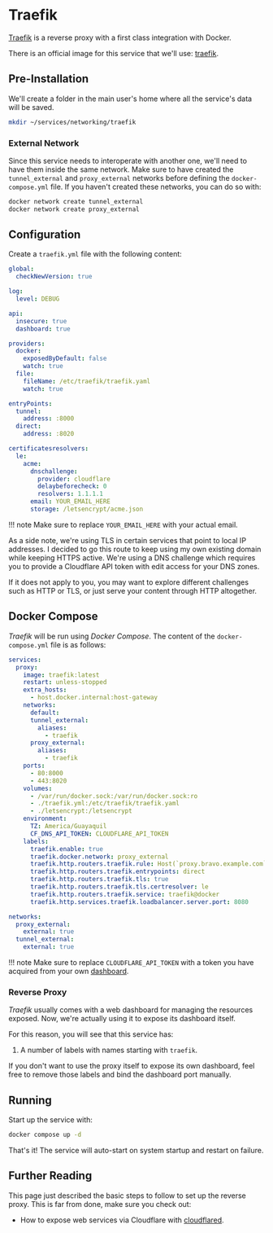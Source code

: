 # Traefik

[Traefik](https://traefik.io/traefik/) is a reverse proxy with a first class integration with Docker.

There is an official image for this service that we'll use: [traefik](https://hub.docker.com/r/_/traefik).

## Pre-Installation

We'll create a folder in the main user's home where all the service's data will be saved.

```bash
mkdir ~/services/networking/traefik
```

### External Network

Since this service needs to interoperate with another one, we'll need to have them inside the same network. Make sure to have created the `tunnel_external` and `proxy_external` networks before defining the `docker-compose.yml` file. If you haven't created these networks, you can do so with:

```bash
docker network create tunnel_external
docker network create proxy_external
```

## Configuration

Create a `traefik.yml` file with the following content:

```yaml
global:
  checkNewVersion: true

log:
  level: DEBUG

api:
  insecure: true
  dashboard: true

providers:
  docker:
    exposedByDefault: false
    watch: true
  file:
    fileName: /etc/traefik/traefik.yaml
    watch: true

entryPoints:
  tunnel:
    address: :8000
  direct:
    address: :8020

certificatesresolvers:
  le:
    acme:
      dnschallenge:
        provider: cloudflare
        delaybeforecheck: 0
        resolvers: 1.1.1.1
      email: YOUR_EMAIL_HERE
      storage: /letsencrypt/acme.json
```

!!! note
    Make sure to replace `YOUR_EMAIL_HERE` with your actual email.

As a side note, we're using TLS in certain services that point to local IP addresses. I decided to go this route to keep using my own existing domain while keeping HTTPS active. We're using a DNS challenge which requires you to provide a Cloudflare API token with edit access for your DNS zones.

If it does not apply to you, you may want to explore different challenges such as HTTP or TLS, or just serve your content through HTTP altogether.

## Docker Compose

*Traefik* will be run using *Docker Compose*. The content of the `docker-compose.yml` file is as follows:

```yaml
services:
  proxy:
    image: traefik:latest
    restart: unless-stopped
    extra_hosts:
      - host.docker.internal:host-gateway
    networks:
      default:
      tunnel_external:
        aliases:
          - traefik
      proxy_external:
        aliases:
          - traefik
    ports:
      - 80:8000
      - 443:8020
    volumes:
      - /var/run/docker.sock:/var/run/docker.sock:ro
      - ./traefik.yml:/etc/traefik/traefik.yaml
      - ./letsencrypt:/letsencrypt
    environment:
      TZ: America/Guayaquil
      CF_DNS_API_TOKEN: CLOUDFLARE_API_TOKEN
    labels:
      traefik.enable: true
      traefik.docker.network: proxy_external
      traefik.http.routers.traefik.rule: Host(`proxy.bravo.example.com`)
      traefik.http.routers.traefik.entrypoints: direct
      traefik.http.routers.traefik.tls: true
      traefik.http.routers.traefik.tls.certresolver: le
      traefik.http.routers.traefik.service: traefik@docker
      traefik.http.services.traefik.loadbalancer.server.port: 8080

networks:
  proxy_external:
    external: true
  tunnel_external:
    external: true
```

!!! note
    Make sure to replace `CLOUDFLARE_API_TOKEN` with a token you have acquired from your own [dashboard](https://dash.cloudflare.com/).

### Reverse Proxy

*Traefik* usually comes with a web dashboard for managing the resources exposed. Now, we're actually using it to expose its dashboard itself.

For this reason, you will see that this service has:

1. A number of labels with names starting with `traefik`.

If you don't want to use the proxy itself to expose its own dashboard, feel free to remove those labels and bind the dashboard port manually.

## Running

Start up the service with:

```bash
docker compose up -d
```

That's it! The service will auto-start on system startup and restart on failure.

## Further Reading

This page just described the basic steps to follow to set up the reverse proxy. This is far from done, make sure you check out:

* How to expose web services via Cloudflare with [cloudflared](./cloudflared.md).
